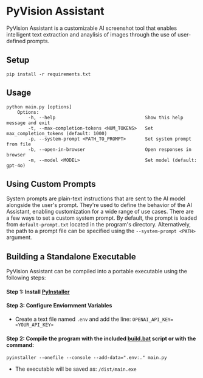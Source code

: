 # PyVision Assistant

PyVision Assistant is a customizable AI screenshot tool that enables intelligent text extraction and anaylisis of images through the use of user-defined prompts.

## Setup
    pip install -r requirements.txt

## Usage
    python main.py [options]  
        Options:  
            -h, --help                                 Show this help message and exit  
            -t, --max-completion-tokens <NUM_TOKENS>   Set max_completion_tokens (default: 1000)  
            -p, --system-prompt <PATH_TO_PROMPT>       Set system prompt from file  
            -b, --open-in-browser                      Open responses in browser  
            -m, --model <MODEL>                        Set model (default: gpt-4o)  

## Using Custom Prompts
System prompts are plain-text instructions that are sent to the AI model alongside the user's prompt. They're used to define the behavior of the AI Assistant, enabling customization for a wide range of use cases. There are a few ways to set a custom system prompt. By default, the prompt is loaded from `default-prompt.txt` located in the program's directory. Alternatively, the path to a prompt file can be specified using the `--system-prompt <PATH>` argument.

## Building a Standalone Executable
PyVision Assistant can be compiled into a portable executable using the following steps:  
#### Step 1: Install [PyInstaller](https://pyinstaller.org/en/stable/)
#### Step 3: Configure Enviornment Variables
- Create a text file named `.env` and add the line: `OPENAI_API_KEY=<YOUR_API_KEY>`
    
#### Step 2: Compile the program with the included [build.bat](https://github.com/smc765/py-vision-assistant/blob/main/build.bat) script or with the command:
    pyinstaller --onefile --console --add-data=".env:." main.py
- The executable will be saved as: `/dist/main.exe`
